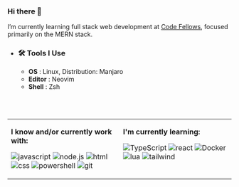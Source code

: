 ### Hi there 👋
I’m currently learning full stack web development at [Code Fellows](https://www.codefellows.org/courses/code-401/advanced-software-development-in-full-stack-javascript/), focused primarily on the MERN stack.

- ### 🛠️ **Tools I Use**

    - **OS** : Linux, Distribution: Manjaro
    - **Editor** : Neovim
    - **Shell** : Zsh

<br/>
<br/>

<table width="100%">
<tbody>
<tr>
<td width="50%" valign="top">

**I know and/or currently work with:**

![javascript](https://img.shields.io/badge/javascript-f7df1e?&style=for-the-badge&logo=javascript&logoColor=black)
![node.js](https://img.shields.io/badge/node.js-339933?style=for-the-badge&logo=node.js&logoColor=white)
![html](https://img.shields.io/badge/html-FF0000?&style=for-the-badge&logo=html5&logoColor=white)
![css](https://img.shields.io/badge/css-007acc?&style=for-the-badge&logo=css3&logoColor=white)
![powershell](https://img.shields.io/badge/powershell-800080?&style=for-the-badge&logo=powershell&logoColor=white)
![git](https://img.shields.io/badge/git-f05032?style=for-the-badge&logo=git&logoColor=white)

</td>

<td width="50%" valign="top">

**I'm currently learning:**
  

![TypeScript](https://img.shields.io/badge/typescript-blue?style=for-the-badge&logo=typescript&logoColor=white)
![react](https://img.shields.io/badge/react-61dafb?style=for-the-badge&logo=react&logoColor=black)
![Docker](https://img.shields.io/badge/docker-blue?style=for-the-badge&logo=docker&logoColor=white)
![lua](https://img.shields.io/badge/lua-2c2d72?&style=for-the-badge&logo=lua&logoColor=white)
![tailwind](https://img.shields.io/badge/tailwind-cf649a?style=for-the-badge&logo=tailwindcss&logoColor=white)

</td>
</tr>

</tbody>
</table>

<!--
**KasonBraley/KasonBraley** is a ✨ _special_ ✨ repository because its `README.md` (this file) appears on your GitHub profile.

Here are some ideas to get you started:

- 🔭 I’m currently working on ...
- 🌱 I’m currently learning ...
- 👯 I’m looking to collaborate on ...
- 🤔 I’m looking for help with ...
- 💬 Ask me about ...
- 📫 How to reach me: ...
- 😄 Pronouns: ...
- ⚡ Fun fact: ...
-->
